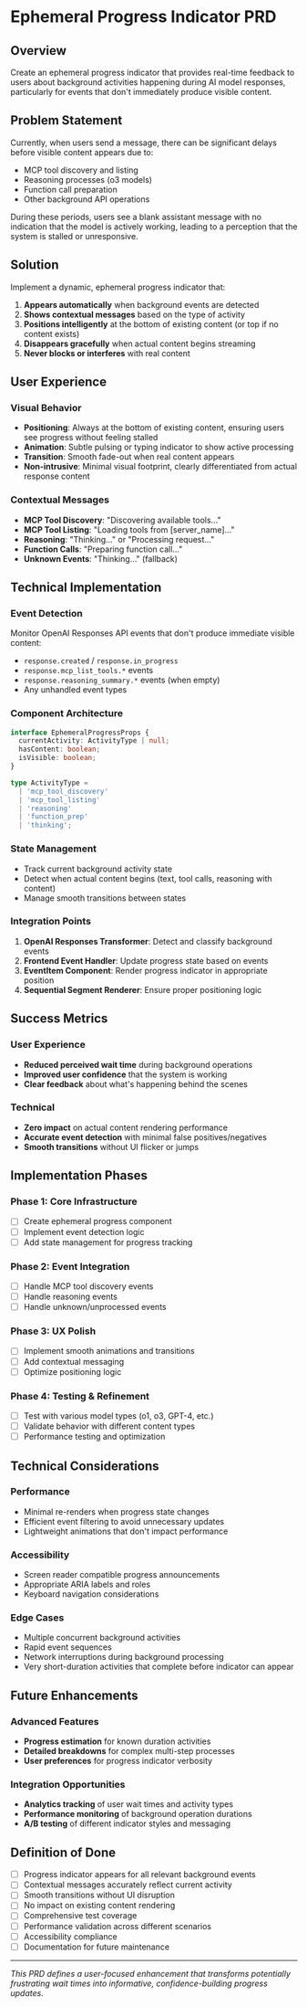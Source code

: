 # Ephemeral Progress Indicator PRD

## Overview

Create an ephemeral progress indicator that provides real-time feedback to users about background activities happening during AI model responses, particularly for events that don't immediately produce visible content.

## Problem Statement

Currently, when users send a message, there can be significant delays before visible content appears due to:
- MCP tool discovery and listing
- Reasoning processes (o3 models)
- Function call preparation
- Other background API operations

During these periods, users see a blank assistant message with no indication that the model is actively working, leading to a perception that the system is stalled or unresponsive.

## Solution

Implement a dynamic, ephemeral progress indicator that:
1. **Appears automatically** when background events are detected
2. **Shows contextual messages** based on the type of activity
3. **Positions intelligently** at the bottom of existing content (or top if no content exists)
4. **Disappears gracefully** when actual content begins streaming
5. **Never blocks or interferes** with real content

## User Experience

### Visual Behavior
- **Positioning**: Always at the bottom of existing content, ensuring users see progress without feeling stalled
- **Animation**: Subtle pulsing or typing indicator to show active processing
- **Transition**: Smooth fade-out when real content appears
- **Non-intrusive**: Minimal visual footprint, clearly differentiated from actual response content

### Contextual Messages
- **MCP Tool Discovery**: "Discovering available tools..."
- **MCP Tool Listing**: "Loading tools from [server_name]..."
- **Reasoning**: "Thinking..." or "Processing request..."
- **Function Calls**: "Preparing function call..."
- **Unknown Events**: "Thinking..." (fallback)

## Technical Implementation

### Event Detection
Monitor OpenAI Responses API events that don't produce immediate visible content:
- `response.created` / `response.in_progress`
- `response.mcp_list_tools.*` events
- `response.reasoning_summary.*` events (when empty)
- Any unhandled event types

### Component Architecture
```typescript
interface EphemeralProgressProps {
  currentActivity: ActivityType | null;
  hasContent: boolean;
  isVisible: boolean;
}

type ActivityType = 
  | 'mcp_tool_discovery'
  | 'mcp_tool_listing'
  | 'reasoning'
  | 'function_prep'
  | 'thinking';
```

### State Management
- Track current background activity state
- Detect when actual content begins (text, tool calls, reasoning with content)
- Manage smooth transitions between states

### Integration Points
1. **OpenAI Responses Transformer**: Detect and classify background events
2. **Frontend Event Handler**: Update progress state based on events
3. **EventItem Component**: Render progress indicator in appropriate position
4. **Sequential Segment Renderer**: Ensure proper positioning logic

## Success Metrics

### User Experience
- **Reduced perceived wait time** during background operations
- **Improved user confidence** that the system is working
- **Clear feedback** about what's happening behind the scenes

### Technical
- **Zero impact** on actual content rendering performance
- **Accurate event detection** with minimal false positives/negatives
- **Smooth transitions** without UI flicker or jumps

## Implementation Phases

### Phase 1: Core Infrastructure
- [ ] Create ephemeral progress component
- [ ] Implement event detection logic
- [ ] Add state management for progress tracking

### Phase 2: Event Integration
- [ ] Handle MCP tool discovery events
- [ ] Handle reasoning events
- [ ] Handle unknown/unprocessed events

### Phase 3: UX Polish
- [ ] Implement smooth animations and transitions
- [ ] Add contextual messaging
- [ ] Optimize positioning logic

### Phase 4: Testing & Refinement
- [ ] Test with various model types (o1, o3, GPT-4, etc.)
- [ ] Validate behavior with different content types
- [ ] Performance testing and optimization

## Technical Considerations

### Performance
- Minimal re-renders when progress state changes
- Efficient event filtering to avoid unnecessary updates
- Lightweight animations that don't impact performance

### Accessibility
- Screen reader compatible progress announcements
- Appropriate ARIA labels and roles
- Keyboard navigation considerations

### Edge Cases
- Multiple concurrent background activities
- Rapid event sequences
- Network interruptions during background processing
- Very short-duration activities that complete before indicator can appear

## Future Enhancements

### Advanced Features
- **Progress estimation** for known duration activities
- **Detailed breakdowns** for complex multi-step processes
- **User preferences** for progress indicator verbosity

### Integration Opportunities
- **Analytics tracking** of user wait times and activity types
- **Performance monitoring** of background operation durations
- **A/B testing** of different indicator styles and messaging

## Definition of Done

- [ ] Progress indicator appears for all relevant background events
- [ ] Contextual messages accurately reflect current activity
- [ ] Smooth transitions without UI disruption
- [ ] No impact on existing content rendering
- [ ] Comprehensive test coverage
- [ ] Performance validation across different scenarios
- [ ] Accessibility compliance
- [ ] Documentation for future maintenance

---

*This PRD defines a user-focused enhancement that transforms potentially frustrating wait times into informative, confidence-building progress updates.*